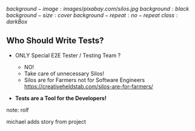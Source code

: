 $background-image:images/pixabay.com/silos.jpg$
$background:black$
$background-size:cover$
$background-repeat:no-repeat$
$class:darkBox$

## Who Should Write Tests?

* ONLY Special E2E Tester / Testing Team ?

    * NO! 
    * Take care of unnecessary Silos!
    * Silos are for Farmers not for Software Engineers
      https://creativeheldstab.com/silos-are-for-farmers/

* **Tests are a Tool for the Developers!**

note:
rolf

michael adds story from project